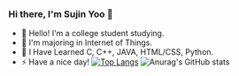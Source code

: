 ### Hi there, I'm Sujin Yoo 👋

- 💬 Hello! I'm a college student studying.
- 🌱 I'm majoring in Internet of Things.
- 🤔 I Have Learned C, C++, JAVA, HTML/CSS, Python.
- ⚡ Have a nice day!
  [![Top Langs](https://github-readme-stats.vercel.app/api/top-langs/?username=skt4253&layout=compact)](https://github.com/anuraghazra/github-readme-stats)
![Anurag's GitHub stats](https://github-readme-stats.vercel.app/api?username=skt4253&show_icons=true&theme=radical)
